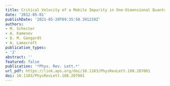 ```yaml
---
title: Critical Velocity of a Mobile Impurity in One-Dimensional Quantum Liquids
date: '2012-05-01'
publishDate: '2021-05-20T09:35:50.391219Z'
authors:
- M. Schecter
- A. Kamenev
- D. M. Gangardt
- A. Lamacraft
publication_types:
- '2'
abstract: ''
featured: false
publication: '*Phys. Rev. Lett.*'
url_pdf: https://link.aps.org/doi/10.1103/PhysRevLett.108.207001
doi: 10.1103/PhysRevLett.108.207001
---
```


